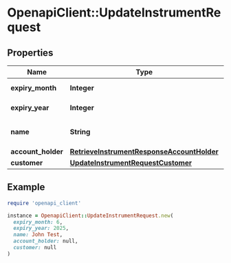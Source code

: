 # OpenapiClient::UpdateInstrumentRequest

## Properties

| Name | Type | Description | Notes |
| ---- | ---- | ----------- | ----- |
| **expiry_month** | **Integer** | The expiry month | [optional] |
| **expiry_year** | **Integer** | The expiry year | [optional] |
| **name** | **String** | The name of the cardholder | [optional] |
| **account_holder** | [**RetrieveInstrumentResponseAccountHolder**](RetrieveInstrumentResponseAccountHolder.md) |  | [optional] |
| **customer** | [**UpdateInstrumentRequestCustomer**](UpdateInstrumentRequestCustomer.md) |  | [optional] |

## Example

```ruby
require 'openapi_client'

instance = OpenapiClient::UpdateInstrumentRequest.new(
  expiry_month: 6,
  expiry_year: 2025,
  name: John Test,
  account_holder: null,
  customer: null
)
```


